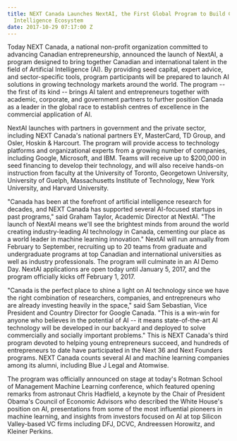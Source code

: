 ```yaml
---
title: NEXT Canada Launches NextAI, the First Global Program to Build Canada's Artificial
  Intelligence Ecosystem
date: 2017-10-29 07:17:00 Z
---
```


Today NEXT Canada, a national non-profit organization committed to advancing Canadian entrepreneurship, announced the launch of NextAI, a program designed to bring together Canadian and international talent in the field of Artificial Intelligence (AI). By providing seed capital, expert advice, and sector-specific tools, program participants will be prepared to launch AI solutions in growing technology markets around the world. The program -- the first of its kind -- brings AI talent and entrepreneurs together with academic, corporate, and government partners to further position Canada as a leader in the global race to establish centres of excellence in the commercial application of AI.

NextAI launches with partners in government and the private sector, including NEXT Canada's national partners EY, MasterCard, TD Group, and Osler, Hoskin & Harcourt. The program will provide access to technology platforms and organizational experts from a growing number of companies, including Google, Microsoft, and IBM. Teams will receive up to $200,000 in seed financing to develop their technology, and will also receive hands-on instruction from faculty at the University of Toronto, Georgetown University, University of Guelph, Massachusetts Institute of Technology, New York University, and Harvard University.

"Canada has been at the forefront of artificial intelligence research for decades, and NEXT Canada has supported several AI-focused startups in past programs," said Graham Taylor, Academic Director at NextAI. "The launch of NextAI means we'll see the brightest minds from around the world creating industry-leading AI technology in Canada, cementing our place as a world leader in machine learning innovation."
NextAI will run annually from February to September, recruiting up to 20 teams from graduate and undergraduate programs at top Canadian and international universities as well as industry professionals. The program will culminate in an AI Demo Day. NextAI applications are open today until January 5, 2017, and the program officially kicks off February 1, 2017.

"Canada is the perfect place to shine a light on AI technology since we have the right combination of researchers, companies, and entrepreneurs who are already investing heavily in the space," said Sam Sebastian, Vice President and Country Director for Google Canada. "This is a win-win for anyone who believes in the potential of AI -- it means state-of-the-art AI technology will be developed in our backyard and deployed to solve commercially and socially important problems."
This is NEXT Canada's third program devoted to helping young entrepreneurs succeed, and hundreds of entrepreneurs to date have participated in the Next 36 and Next Founders programs. NEXT Canada counts several AI and machine learning companies among its alumni, including Blue J Legal and Atomwise.

The program was officially announced on stage at today's Rotman School of Management Machine Learning conference, which featured opening remarks from astronaut Chris Hadfield, a keynote by the Chair of President Obama's Council of Economic Advisors who described the White House's position on AI, presentations from some of the most influential pioneers in machine learning, and insights from investors focused on AI at top Silicon Valley-based VC firms including DFJ, DCVC, Andreessen Horowitz, and Kleiner Perkins.